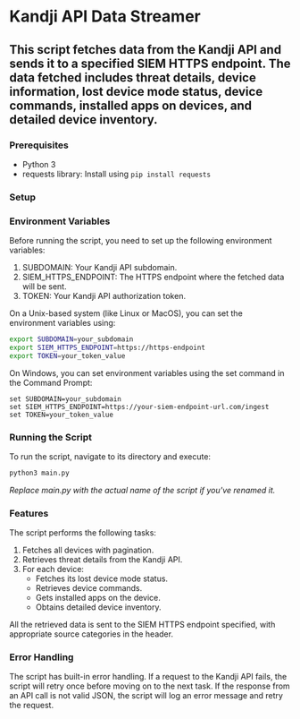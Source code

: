 # Kandji API Data Streamer

## This script fetches data from the Kandji API and sends it to a specified SIEM HTTPS endpoint. The data fetched includes threat details, device information, lost device mode status, device commands, installed apps on devices, and detailed device inventory.

### Prerequisites
- Python 3
- requests library: Install using ```pip install requests```

### Setup
### Environment Variables

Before running the script, you need to set up the following environment variables:

1. SUBDOMAIN: Your Kandji API subdomain.
1. SIEM_HTTPS_ENDPOINT: The HTTPS endpoint where the fetched data will be sent.
1. TOKEN: Your Kandji API authorization token.

On a Unix-based system (like Linux or MacOS), you can set the environment variables using:

```bash
export SUBDOMAIN=your_subdomain
export SIEM_HTTPS_ENDPOINT=https://https-endpoint
export TOKEN=your_token_value
```

On Windows, you can set environment variables using the set command in the Command Prompt:

```arduino
set SUBDOMAIN=your_subdomain
set SIEM_HTTPS_ENDPOINT=https://your-siem-endpoint-url.com/ingest
set TOKEN=your_token_value
```

### Running the Script

To run the script, navigate to its directory and execute:

```bash
python3 main.py
```
_Replace main.py with the actual name of the script if you've renamed it._

### Features

The script performs the following tasks:

1. Fetches all devices with pagination.
1. Retrieves threat details from the Kandji API.
1. For each device:
    - Fetches its lost device mode status.
    - Retrieves device commands.
    - Gets installed apps on the device.
    - Obtains detailed device inventory.

All the retrieved data is sent to the SIEM HTTPS endpoint specified, with appropriate source categories in the header.

### Error Handling

The script has built-in error handling. If a request to the Kandji API fails, the script will retry once before moving on to the next task. If the response from an API call is not valid JSON, the script will log an error message and retry the request.